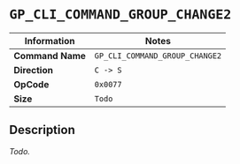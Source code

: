 # `GP_CLI_COMMAND_GROUP_CHANGE2`

| Information               | Notes |
|---                        |---    |
| **Command Name**          | `GP_CLI_COMMAND_GROUP_CHANGE2` |
| **Direction**             | `C -> S` |
| **OpCode**                | `0x0077` |
| **Size**                  | `Todo` |

## Description

_Todo._
